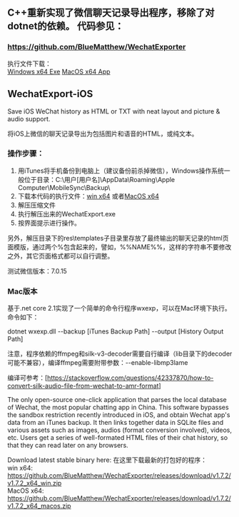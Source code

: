 ## C++重新实现了微信聊天记录导出程序，移除了对dotnet的依赖。 代码参见：  
### https://github.com/BlueMatthew/WechatExporter  
执行文件下载：  
[Windows x64 Exe](https://github.com/BlueMatthew/WechatExporter/releases/download/v1.7.2/v1.7.2_x64_win.zip) [MacOS x64 App](https://github.com/BlueMatthew/WechatExporter/releases/download/v1.7.2/v1.7.2_x64_macos.zip)
  
  
   
    
      
      
       
       
           







## WechatExport-iOS
Save iOS WeChat history as HTML or TXT with neat layout and picture &amp; audio support.

将iOS上微信的聊天记录导出为包括图片和语音的HTML，或纯文本。

### 操作步骤：
1. 用iTunes将手机备份到电脑上（建议备份前杀掉微信），Windows操作系统一般位于目录：C:\用户\[用户名]\AppData\Roaming\Apple Computer\MobileSync\Backup\
2. 下载本代码的执行文件：[win x64](https://github.com/BlueMatthew/WechatExporter/releases/download/v1.7.2/v1.7.2_x64_win.zip) 或者[MacOS x64](https://github.com/BlueMatthew/WechatExporter/releases/download/v1.7.2/v1.7.2_x64_macos.zip)
3. 解压压缩文件
4. 执行解压出来的WechatExport.exe 
5. 按界面提示进行操作。

另外，解压目录下的res\templates子目录里存放了最终输出的聊天记录的html页面模版，通过两个%包含起来的，譬如，%%NAME%%，这样的字符串不要修改之外，其它页面格式都可以自行调整。

测试微信版本：7.0.15

### Mac版本
基于.net core 2.1实现了一个简单的命令行程序wxexp，可以在Mac环境下执行。命令如下：

dotnet wxexp.dll --backup \[iTunes Backup Path] --output \[History Output Path]

注意，程序依赖的ffmpeg和silk-v3-decoder需要自行编译（lib目录下的decoder可能不兼容），编译ffmpeg需要附带参数：--enable-libmp3lame

编译可参考：[https://stackoverflow.com/questions/42337870/how-to-convert-silk-audio-file-from-wechat-to-amr-format]

The only open-source one-click application that parses the local database of Wechat, the most popular chatting app in China. This software bypasses the sandbox restriction recently introduced in iOS, and obtain Wechat app's data from an iTunes backup. It then links together data in SQLite files and various assets such as images, audios (format conversion involved), videos, etc. Users get a series of well-formated HTML files of their chat history, so that they can read later on any browsers.

Download latest stable binary here: 在这里下载最新的打包好的程序：  
win x64: https://github.com/BlueMatthew/WechatExporter/releases/download/v1.7.2/v1.7.2_x64_win.zip  
MacOS x64: https://github.com/BlueMatthew/WechatExporter/releases/download/v1.7.2/v1.7.2_x64_macos.zip
